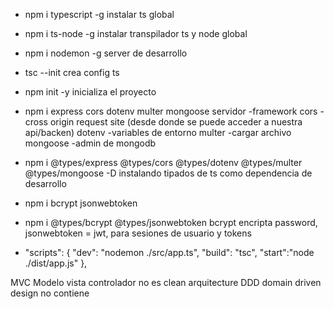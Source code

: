 - npm i typescript -g
  instalar ts global
- npm i ts-node -g
  instalar transpilador ts y node global
- npm i nodemon -g
  server de desarrollo

- tsc --init
  crea config ts

- npm init -y
  inicializa el proyecto

- npm i express cors dotenv multer mongoose
  servidor -framework
  cors -cross origin request site (desde donde se puede acceder a nuestra api/backen)
  dotenv -variables de entorno
  multer -cargar archivo
  mongoose -admin de mongodb

- npm i @types/express @types/cors @types/dotenv @types/multer @types/mongoose -D
  instalando tipados de ts como dependencia de desarrollo

- npm i bcrypt jsonwebtoken
- npm i @types/bcrypt @types/jsonwebtoken
  bcrypt encripta password, jsonwebtoken = jwt, para sesiones de usuario y tokens

- "scripts": {
  "dev": "nodemon ./src/app.ts",
  "build": "tsc",
  "start":"node ./dist/app.js"
  },

MVC Modelo vista controlador no es clean arquitecture
DDD domain driven design no contiene
